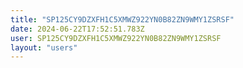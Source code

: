 ```yaml
---
title: "SP125CY9DZXFH1C5XMWZ922YN0B82ZN9WMY1ZSRSF"
date: 2024-06-22T17:52:51.783Z
user: SP125CY9DZXFH1C5XMWZ922YN0B82ZN9WMY1ZSRSF
layout: "users"
---
```

    